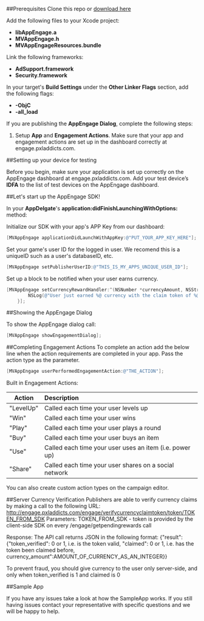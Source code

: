 ##Prerequisites
Clone this repo or [download here](https://github.com/midversestudios/AppEngage/archive/master.zip)

Add the following files to your Xcode project:
+ **libAppEngage.a** 
+ **MVAppEngage.h**
+ **MVAppEngageResources.bundle**


Link the following frameworks:
+ **AdSupport.framework**  
+ **Security.framework**
 


In your target's **Build Settings** under the **Other Linker Flags** section, add the following flags:
+ **-ObjC**
+ **-all_load**
 
If you are publishing the **AppEngage Dialog**, complete the following steps:

1.	Setup **App** and **Engagement Actions**.  Make sure that your app and engagement actions are set up in the dashboard correctly at engage.pxladdicts.com.

##Setting up your device for testing 

Before you begin, make sure your application is set up correctly on the AppEngage dashboard at engage.pxladdicts.com. Add your test device’s **IDFA** to the list of test devices on the AppEngage dashboard. 


##Let's start up the AppEngage SDK!


In your **AppDelgate**'s **application:didFinishLaunchingWithOptions:** method:

Initialize our SDK with your app's APP Key from our dashboard: 
```objective-c
[MVAppEngage applicationDidLaunchWithAppKey:@"PUT_YOUR_APP_KEY_HERE"];
```

Set your game's user ID for the logged in user.  We recomend this is a uniqueID such as a user's databaseID, etc.
```objective-c
[MVAppEngage setPublisherUserID:@"THIS_IS_MY_APPS_UNIQUE_USER_ID"];
```

Set up a block to be notified when your user earns currency.
```objective-c
[MVAppEngage setCurrencyRewardHandler:^(NSNumber *currencyAmount, NSString *currencyClaimToken){
        NSLog(@"User just earned %@ currency with the claim token of %@", currencyAmount, currencyClaimToken);
    }];
```

##Showing the AppEngage Dialog

To show the AppEngage dialog call:
```objective-c
[MVAppEngage showEngagementDialog];
```

##Completing Engagement Actions
To complete an action add the below line when the action requirements are completed in your app. Pass the action type as the parameter.

```objective-c
[MVAppEngage userPerformedEngagementAction:@"THE_ACTION"];
```
	
Built in Engagement Actions:

| Action        | Description   |
| ------------- |:------------- |
| "LevelUp"     | Called each time your user levels up |
| "Win"      | Called each time your user wins      |
| "Play" |  Called each time your user plays a round      |
| "Buy" | Called each time your user buys an item      |
| "Use" | Called each time your user uses an item (i.e. power up)     |
| "Share" | Called each time your user shares on a social network     |

You can also create custom action types on the campaign editor.


##Server Currency Verification
Publishers are able to verify currency claims by making a call to the following URL:
	http://engage.pxladdicts.com/engage/verifycurrencyclaimtoken/token/TOKEN_FROM_SDK
	Parameters:
	TOKEN_FROM_SDK - token is provided by the client-side SDK on every /engage/getpendingrewards call

Response:
	The API call returns JSON in the following format:
	{"result": {"token_verified": 0 or 1, i.e. is the token valid, "claimed": 0 or 1, i.e. has the token been claimed before, currency_amount":AMOUNT_OF_CURRENCY_AS_AN_INTEGER}}

To prevent fraud, you should give currency to the user only server-side, and only when token_verified is 1 and claimed is 0

##Sample App

If you have any issues take a look at how the SampleApp works. If you still having issues contact your representative with specific questions and we will be happy to help.
